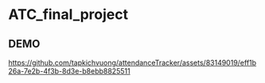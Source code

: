 # ATC_final_project

## DEMO



https://github.com/tapkichvuong/attendanceTracker/assets/83149019/eff1b26a-7e2b-4f3b-8d3e-b8ebb8825511


